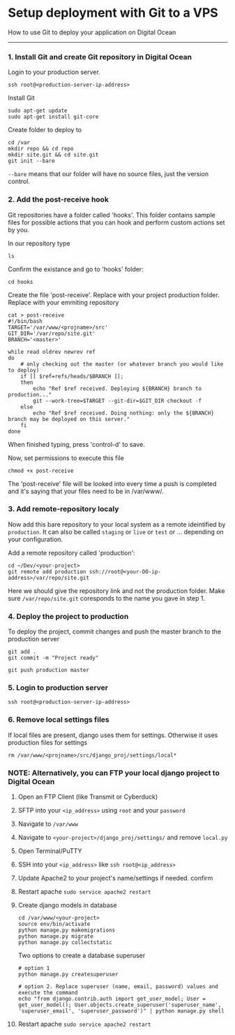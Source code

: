 # Setup deployment with Git to a VPS

How to use Git to deploy your application on Digital Ocean

----------

### 1. Install Git and create Git repository in Digital Ocean
Login to your production server.
```
ssh root@<production-server-ip-address>
``` 
Install Git
```
sudo apt-get update
sudo apt-get install git-core
``` 

Create folder to deploy to
```
cd /var
mkdir repo && cd repo
mkdir site.git && cd site.git
git init --bare
``` 
`--bare` means that our folder will have no source files, just the version control.


### 2. Add the post-receive hook
Git repositories have a folder called 'hooks'. This folder contains sample files for possible actions that you can hook and perform custom actions set by you.

In our repository type
```
ls
``` 

Confirm the existance and go to 'hooks' folder:
```
cd hooks
``` 

Create the file 'post-receive'. Replace <projname> with your project production folder. Replace <master> with your emmiting repository
```
cat > post-receive
#!/bin/bash
TARGET='/var/www/<projname>/src'
GIT_DIR='/var/repo/site.git'
BRANCH='<master>'

while read oldrev newrev ref
do
	# only checking out the master (or whatever branch you would like to deploy)
	if [[ $ref=refs/heads/$BRANCH ]];
	then
		echo "Ref $ref received. Deploying ${BRANCH} branch to production..."
		git --work-tree=$TARGET --git-dir=$GIT_DIR checkout -f
	else
		echo "Ref $ref received. Doing nothing: only the ${BRANCH} branch may be deployed on this server."
	fi
done
``` 
When finished typing, press 'control-d' to save.

Now, set permissions to execute this file
```
chmod +x post-receive
``` 
The 'post-receive' file will be looked into every time a push is completed and it's saying that your files need to be in /var/www/<your-dir>.


### 3. Add remote-repository localy
Now add this bare repository to your local system as a remote ideintified by `production`. It can also be called `staging` or `live` or `test` or ... depending on your configuration.

Add a remote repository called 'production':
```
cd ~/Dev/<your-project>
git remote add production ssh://root@<your-DO-ip-address>/var/repo/site.git
``` 
Here we should give the repository link and not the production folder. Make sure `/var/repo/site.git` coresponds to the name you gave in step 1.

### 4. Deploy the project to production
To deploy the project, commit changes and push the master branch to the production server
```
git add .
git commit -m "Project ready"

git push production master
``` 

### 5. Login to production server
```
ssh root@<production-server-ip-address>
``` 

### 6. Remove local settings files
If local files are present, django uses them for settings. Otherwise it uses production files for settings
```
rm /var/www/<projname>/src/django_proj/settings/local*
``` 


### NOTE: Alternatively, you can FTP your local django project to Digital Ocean

1. Open an FTP Client (like Transmit or Cyberduck)

2. SFTP into your `<ip_address>` using `root` and your `password`

3. Navigate to `/var/www`

4. Navigate to `<your-project>/django_proj/settings/` and remove `local.py`

5. Open Terminal/PuTTY

6. SSH into your `<ip_address>` like `ssh root@<ip_address>` 

7. Update Apache2 to your project's name/settings if needed.
    confirm 

8. Restart apache `sudo service apache2 restart`

9. Create django models in database
    ```
    cd /var/www/<your-project>
    source env/bin/activate
    python manage.py makemigrations
    python manage.py migrate
    python manage.py collectstatic
    ```
    Two options to create a database superuser
    ```
    # option 1
    python manage.py createsuperuser

    # option 2. Replace superuser (name, email, password) values and execute the command
    echo "from django.contrib.auth import get_user_model; User = get_user_model(); User.objects.create_superuser('superuser_name', 'superuser_email', 'superuser_password')" | python manage.py shell
    ```

10. Restart apache `sudo service apache2 restart`


